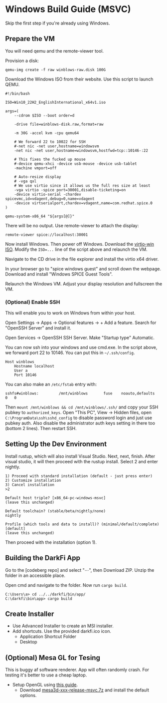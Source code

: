 # Windows Build Guide (MSVC)

Skip the first step if you're already using Windows.

## Prepare the VM

You will need qemu and the remote-viewer tool.

Provision a disk:

```
qemu-img create -f raw winblows-raw.disk 100G
```

Download the Windows ISO from their website. Use this script to launch QEMU.

```
#!/bin/bash

ISO=Win10_22H2_EnglishInternational_x64v1.iso

args=(
    --cdrom $ISO --boot order=d

    -drive file=winblows-disk.raw,format=raw

    -m 30G -accel kvm -cpu qemu64

    # We forward 22 to 10022 for SSH
    #-net nic -net user,hostname=windowsvm
    -net nic -net user,hostname=windowsvm,hostfwd=tcp::10146-:22

    # This fixes the fucked up mouse
    #-device qemu-xhci -device usb-mouse -device usb-tablet
    -machine vmport=off

    # Auto-resize display
    # -vga qxl
    # We use virtio since it allows us the full res size at least
    -vga virtio -spice port=30001,disable-ticketing=on
    -device virtio-serial -chardev spicevmc,id=vdagent,debug=0,name=vdagent
    -device virtserialport,chardev=vdagent,name=com.redhat.spice.0
)

qemu-system-x86_64 "${args[@]}"
```

There will be no output. Use remote-viewer to attach the display:

```
remote-viewer spice://localhost:30001
```

Now install Windows. Then power off Windows. Download the [virtio-win ISO].
Modify the `ISO=...` line of the script above and relaunch the VM.

Navigate to the CD drive in the file explorer and install the virtio x64 driver.

In your browser go to "spice windows guest" and scroll down the webpage.
Download and install "Windows SPICE Guest Tools".

Relaunch the Windows VM. Adjust your display resolution and fullscreen the VM.

### (Optional) Enable SSH

This will enable you to work on Windows from within your host.

Open Settings -> Apps -> Optional features -> + Add a feature. Search
for "OpenSSH Server" and install it.

Open Services -> OpenSSH SSH Server. Make "Startup type" Automatic.

You can now ssh into your windows and use cmd.exe. In the script above,
we forward port 22 to 10146. You can put this in `~/.ssh/config`.

```
Host winblows
    Hostname localhost
    User a
    Port 10146
```

You can also make an `/etc/fstab` entry with:

```
sshfs#winblows: 		/mnt/winblows  		fuse  	noauto,defaults  	0  	0
```

Then `mount /mnt/winblows && cd /mnt/winblows/.ssh/` and copy your SSH pubkey
to `authorized_keys`.
Open "This PC", View -> Hidden files, open `C:\ProgramData\ssh\sshd_config`
to disable password login and just use pubkey auth.
Also disable the administrator auth keys setting in there too (bottom 2 lines).
Then restart SSH.

## Setting Up the Dev Environment

Install rustup, which will also install Visual Studio. Next, next, finish.
After visual studio, it will then proceed with the rustup install.
Select 2 and enter nightly.

```
1) Proceed with standard installation (default - just press enter)
2) Customize installation
3) Cancel installation
>2

Default host triple? [x86_64-pc-windows-msvc]
(leave this unchanged)

Default toolchain? (stable/beta/nightly/none)
nightly

Profile (which tools and data to install)? (minimal/default/complete) [default]
(leave this unchanged)
```

Then proceed with the installation (option 1).

## Building the DarkFi App

Go to the [codeberg repo] and select "⋯", then Download ZIP. Unzip the folder
in an accessible place.

Open cmd and navigate to the folder. Now run `cargo build`.

```
C:\Users\a> cd ../../darkfi/bin/app/
C:\darkfi\bin\app> cargo build
```

## Create Installer

* Use Advanced Installer to create an MSI installer.
* Add shortcuts. Use the provided darkfi.ico icon.
    * Application Shortcut Folder
    * Desktop

## (Optional) Mesa GL for Tesing

This is buggy af software renderer. App will often randomly crash.
For testing it's better to use a cheap laptop.

* Setup OpenGL using [this guide](https://thomas.inf3.ch/2019-06-12-opengl-kvm-mesa3d/index.html).
    * Download [mesa3d-xxx-release-msvc.7z](https://github.com/pal1000/mesa-dist-win/releases)
      and install the default options.

[virtio-win ISO]: https://fedorapeople.org/groups/virt/virtio-win/direct-downloads/latest-virtio/virtio-win.iso

